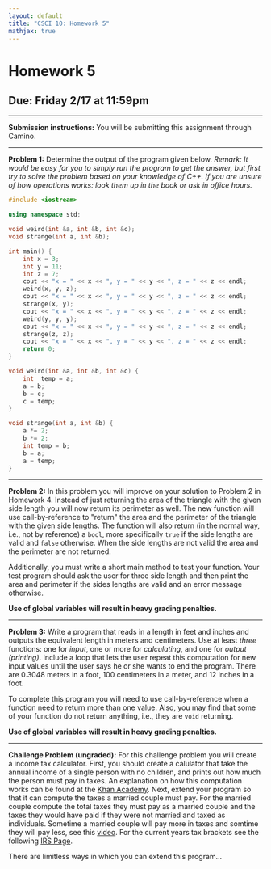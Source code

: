 ```yaml
---
layout: default
title: "CSCI 10: Homework 5"
mathjax: true
---
```


# Homework 5

## Due: Friday 2/17 at 11:59pm

---

__Submission instructions:__ You will be submitting this assignment through Camino.


---

__Problem 1:__ Determine the output of the program given below. _Remark: It
would be easy for you to simply run the program to get the answer, but first
try to solve the problem based on your knowledge of C++. If you are
unsure of how operations works: look them up in the book or ask in office hours._

```cpp
#include <iostream>

using namespace std;

void weird(int &a, int &b, int &c);
void strange(int a, int &b);

int main() {
    int x = 3;
    int y = 11;
    int z = 7;
    cout << "x = " << x << ", y = " << y << ", z = " << z << endl;
    weird(x, y, z);
    cout << "x = " << x << ", y = " << y << ", z = " << z << endl;
    strange(x, y);
    cout << "x = " << x << ", y = " << y << ", z = " << z << endl;
    weird(y, y, y);
    cout << "x = " << x << ", y = " << y << ", z = " << z << endl;
    strange(z, z);
    cout << "x = " << x << ", y = " << y << ", z = " << z << endl;
    return 0;
}

void weird(int &a, int &b, int &c) {
    int  temp = a;
    a = b;
    b = c;
    c = temp;
}

void strange(int a, int &b) {
    a *= 2;
    b *= 2;
    int temp = b;
    b = a;
    a = temp;
}
```

---

__Problem 2:__ In this problem you will improve on your solution to Problem 2 in
Homework 4. Instead of just returning the area of the triangle with the given
side length you will now return its perimeter as well. The new function will use
call-by-reference to "return" the area and the perimeter of the triangle with
the given side lengths. The function will also return (in the normal way, i.e.,
not by reference) a `bool`, more specifically
`true` if the side lengths are valid and `false` otherwise. When the side lengths
are not valid the area and the perimeter are not returned.

Additionally, you must write a short main method to test your function. Your test
program should ask the user for three side length and then print the area and
perimeter if the sides lengths are valid and an error message otherwise.

__Use  of global variables will result in heavy grading penalties.__

---

__Problem 3:__ Write a program that reads in a length in feet and inches and
outputs the equivalent length in meters and centimeters. Use at least _three_
functions: one for _input_, one or more for _calculating_, and one for _output (printing)_.
Include a loop that lets the user repeat this computation for new input values
until the user says he or she wants to end the program. There are 0.3048 meters
in a foot, 100 centimeters in a meter, and 12 inches in a foot.

To complete this program you will need to use call-by-reference when a function
need to return more than one value. Also, you may find that some of your function
do not return anything, i.e., they are `void` returning.

__Use  of global variables will result in heavy grading penalties.__

---

__Challenge Problem (ungraded):__ For this challenge problem you will create a
income tax calculator. First, you should create a calulator that take the annual
income of a single person with no children, and prints out how much the person
must pay in taxes. An explanation on how this computation works can be found at
the [Khan Academy](https://www.youtube.com/watch?v=DtCfOMl3qo0). Next, extend
your program so that it can compute the taxes a married couple must pay. For the
married couple compute the total taxes they must pay as a married couple and the
taxes they would have paid if they were not married and taxed as individuals.
Sometime a married couple will pay more in taxes and somtime they will pay less,
see this [video](https://www.youtube.com/watch?v=SX_DzTb95mM). For the current
years tax brackets see the following [IRS Page](https://www.irs.com/articles/projected-us-tax-rates-2016).

There are limitless ways in which you can extend this program...

